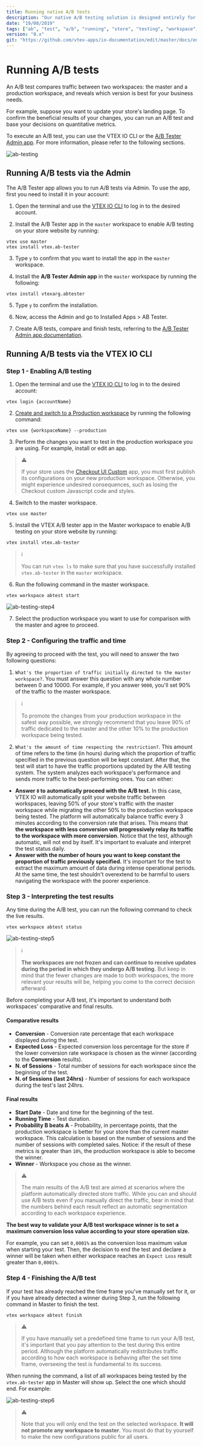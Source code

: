 ```yaml
---
title: Running native A/B tests
description: "Our native A/B testing solution is designed entirely for ecommerce businesses seeking to optimize their conversion by measuring and comparing traffic between a variant workspace and the master."
date: "19/08/2019"
tags: ["ab", "test", "a/b", "running", "store", "testing", "workspace", "native"]
version: "0.x"
git: "https://github.com/vtex-apps/io-documentation/edit/master/docs/en/Recipes/store/running-native-ab-testing.md"
---
```


# Running A/B tests
  
An A/B test compares traffic between two workspaces: the master and a production workspace, and reveals which version is best for your business needs.

For example, suppose you want to update your store's landing page. To confirm the beneficial results of your changes, you can run an A/B test and base your decisions on quantitative metrics.

To execute an A/B test, you can use the VTEX IO CLI or the [A/B Tester Admin app](https://developers.vtex.com/vtex-developer-docs/docs/vtexarg-abtester). For more information, please refer to the following sections.

![ab-testing](https://user-images.githubusercontent.com/52087100/64129197-21a62780-cd91-11e9-86f9-1ec8a3d2e2c8.png)


## Running A/B tests via the Admin
The A/B Tester app allows you to run A/B tests via Admin. To use the app, first you need to install it in your account:

1. Open the terminal and use the [VTEX IO CLI](https://developers.vtex.com/vtex-developer-docs/docs/vtex-io-documentation-vtex-io-cli-installation-and-command-reference) to log in to the desired account.

2. Install the A/B Tester app in the `master` workspace to enable A/B testing on your store website by running:

```
vtex use master
vtex install vtex.ab-tester
```

3. Type `y` to confirm that you want to install the app in the `master` workspace. 

4. Install the **A/B Tester Admin app** in the `master` workspace by running the following:

```
vtex install vtexarg.abtester
```
5. Type `y` to confirm the installation.

6. Now, access the Admin and go to Installed Apps > AB Tester. 
7. Create A/B tests, compare and finish tests, referring to the [A/B Tester Admin app documentation](https://developers.vtex.com/vtex-developer-docs/docs/vtexarg-abtester#usage).

## Running A/B tests via the VTEX IO CLI
### Step 1 - Enabling A/B testing

1. Open the terminal and use the [VTEX IO CLI](https://developers.vtex.com/vtex-developer-docs/docs/vtex-io-documentation-vtex-io-cli-installation-and-command-reference) to log in to the desired account:

```
vtex login {accountName}
````

2. [Create and switch to a Production workspace](https://developers.vtex.com/vtex-developer-docs/docs/vtex-io-documentation-creating-a-production-workspace) by running the following command:

```
vtex use {workspaceName} --production
```

3. Perform the changes you want to test in the production workspace you are using. For example, install or edit an app.

>⚠️ 
> 
> If your store uses the [Checkout UI Custom](https://developers.vtex.com/vtex-developer-docs/docs/vtex-checkout-ui-custom-v0) app, you must first publish its configurations on your new production workspace. Otherwise, you might experience undesired consequences, such as losing the Checkout custom Javascript code and styles.

4. Switch to the master workspace.

```
vtex use master
````

5. Install the VTEX A/B tester app in the Master workspace to enable A/B testing on your store website by running:

```
vtex install vtex.ab-tester
```

> ℹ️ 
> 
> You can run `vtex ls` to make sure that you have successfully installed `vtex.ab-tester` in the `master` workspace.

6. Run the following command in the master workspace.

```
vtex workspace abtest start
```
  
![ab-testing-step4](https://user-images.githubusercontent.com/52087100/64129583-50bd9880-cd93-11e9-8b80-f1fe4cad943b.png)

7. Select the production workspace you want to use for comparison with the master and agree to proceed.


### Step 2 - Configuring the traffic and time

By agreeing to proceed with the test, you will need to answer the two following questions:

1. `What's the proportion of traffic initially directed to the master workspace?`. You must answer this question with any whole number between 0 and 10000. For example, if you answer `9000`, you'll set 90% of the traffic to the master workspace.

> ℹ️
>
> To promote the changes from your production workspace in the safest way possible, we strongly recommend that you leave 90% of traffic dedicated to the master and the other 10% to the production workspace being tested.

2. `What's the amount of time respecting the restriction?`. This amount of time refers to the time (in hours) during which the proportion of traffic specified in the previous question will be kept constant. After that, the test will start to have the traffic proportions updated by the A/B testing system. The system analyzes each workspace's performance and sends more traffic to the best-performing ones. You can either:
  - **Answer `0` to automatically proceed with the A/B test.** In this case, VTEX IO will automatically split your website traffic between workspaces, leaving 50% of your store's traffic with the master workspace while migrating the other 50% to the production workspace being tested. The platform will automatically balance traffic every 3 minutes according to the conversion rate that arises. This means that **the workspace with less conversion will progressively relay its traffic to the workspace with more conversion**. Notice that the test, although automatic, will not end by itself. It's important to evaluate and interpret the test status daily.
  - **Answer with the number of hours you want to keep constant the proportion of traffic previously specified.** It's important for the test to extract the maximum amount of data during intense operational periods. At the same time, the test shouldn't overextend to be harmful to users navigating the workspace with the poorer experience.

### Step 3 - Interpreting the test results

Any time during the A/B test, you can run the following command to check the live results.

```
vtex workspace abtest status
```
 
![ab-testing-step5](https://user-images.githubusercontent.com/52087100/64129599-69c64980-cd93-11e9-85fd-575665fbf532.png)

> ℹ️
>
> **The workspaces are not frozen and can continue to receive updates during the period in which they undergo A/B testing.** But keep in mind that the fewer changes are made to both workspaces, the more relevant your results will be, helping you come to the correct decision afterward.

Before completing your A/B test, it's important to understand both workspaces' comparative and final results.

#### Comparative results

- **Conversion** - Conversion rate percentage that each workspace displayed during the test.
- **Expected Loss** - Expected conversion loss percentage for the store if the lower conversion rate workspace is chosen as the winner (according to the **Conversion** results).
- **N. of Sessions** - Total number of sessions for each workspace since the beginning of the test.
- **N. of Sessions (last 24hrs)** - Number of sessions for each workspace during the test's last 24hrs.

#### Final results

- **Start Date** - Date and time for the beginning of the test.
- **Running Time** - Test duration.
- **Probability B beats A** - Probability, in percentage points, that the production workspace is better for your store than the current master workspace. This calculation is based on the number of sessions and the number of sessions with completed sales. Notice: if the result of these metrics is greater than `10%`, the production workspace is able to become the winner.
- **Winner** - Workspace you chose as the winner. 

> ⚠️ 
> 
> The main results of the A/B test are aimed at scenarios where the platform automatically directed store traffic. While you can and should use A/B tests even if you manually direct the traffic, bear in mind that the numbers behind each result reflect an automatic segmentation according to each workspace experience.

**The best way to validate your A/B test workspace winner is to set a maximum conversion loss value according to your store operation size.**

For example, you can set `0,0001%` as the conversion loss maximum value when starting your test. Then, the decision to end the test and declare a winner will be taken when either workspace reaches an `Expect Loss` result greater than `0,0001%`.

### Step 4 - Finishing the A/B test

If your test has already reached the time frame you've manually set for it, or if you have already detected a winner during Step 3, run the following command in Master to finish the test.

```
vtex workspace abtest finish
```

> ⚠️ 
> 
> If you have manually set a predefined time frame to run your A/B test, it's important that you pay attention to the test during this entire period. Although the platform automatically redistributes traffic according to how each workspace is behaving after the set time frame, overseeing the test is fundamental to its success.

When running the command, a list of all workspaces being tested by the `vtex.ab-tester` app in Master will show up. Select the one which should end. For example:

![ab-testing-step6](https://user-images.githubusercontent.com/52087100/64129622-a7c36d80-cd93-11e9-9b77-9a0bae552439.png)

> ⚠️
>
> Note that you will only end the test on the selected workspace. **It will not promote any workspace to master**. You must do that by yourself to make the new configurations public for all users.

